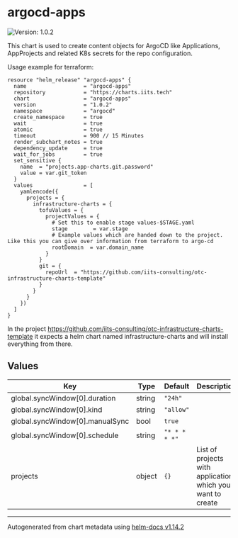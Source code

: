 # argocd-apps

![Version: 1.0.2](https://img.shields.io/badge/Version-1.0.2-informational?style=flat-square)

This chart is used to create content objects for ArgoCD like Applications, AppProjects and related K8s secrets for the repo configuration.

Usage example for terraform:

```hcl
resource "helm_release" "argocd-apps" {
  name                  = "argocd-apps"
  repository            = "https://charts.iits.tech"
  chart                 = "argocd-apps"
  version               = "1.0.2"
  namespace             = "argocd"
  create_namespace      = true
  wait                  = true
  atomic                = true
  timeout               = 900 // 15 Minutes
  render_subchart_notes = true
  dependency_update     = true
  wait_for_jobs         = true
  set_sensitive {
    name  = "projects.app-charts.git.password"
    value = var.git_token
  }
  values                = [
    yamlencode({
      projects = {
        infrastructure-charts = {
          tofuValues = {
            projectValues = {
              # Set this to enable stage values-$STAGE.yaml
              stage        = var.stage
              # Example values which are handed down to the project. Like this you can give over information from terraform to argo-cd
              rootDomain  = var.domain_name
            }
          }
          git = {
            repoUrl  = "https://github.com/iits-consulting/otc-infrastructure-charts-template"
          }
        }
      }
    })
  ]
}
```

In the project https://github.com/iits-consulting/otc-infrastructure-charts-template it expects a helm chart
named infrastructure-charts and will install everything from there.

## Values

| Key | Type | Default | Description |
|-----|------|---------|-------------|
| global.syncWindow[0].duration | string | `"24h"` |  |
| global.syncWindow[0].kind | string | `"allow"` |  |
| global.syncWindow[0].manualSync | bool | `true` |  |
| global.syncWindow[0].schedule | string | `"* * * * *"` |  |
| projects | object | `{}` | List of projects with applications which you want to create |

----------------------------------------------
Autogenerated from chart metadata using [helm-docs v1.14.2](https://github.com/norwoodj/helm-docs/releases/v1.14.2)

